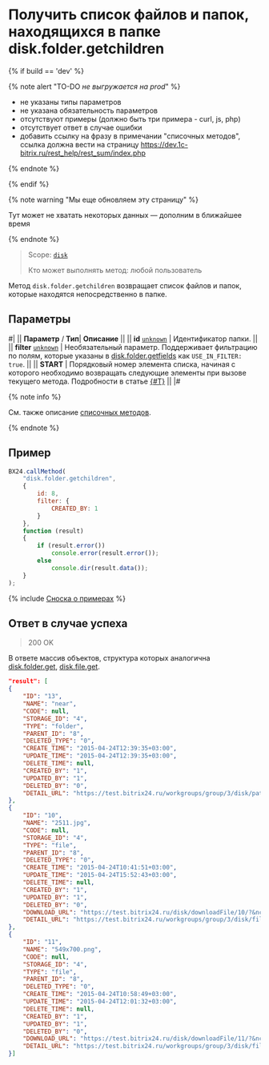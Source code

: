 # Получить список файлов и папок, находящихся в папке disk.folder.getchildren

{% if build == 'dev' %}

{% note alert "TO-DO _не выгружается на prod_" %}

- не указаны типы параметров
- не указана обязательность параметров
- отсутствуют примеры (должно быть три примера - curl, js, php)
- отсутствует ответ в случае ошибки
- добавить ссылку на фразу в примечании "списочных методов", ссылка должна вести на страницу https://dev.1c-bitrix.ru/rest_help/rest_sum/index.php

{% endnote %}

{% endif %}

{% note warning "Мы еще обновляем эту страницу" %}

Тут может не хватать некоторых данных — дополним в ближайшее время

{% endnote %}

> Scope: [`disk`](../../scopes/permissions.md)
>
> Кто может выполнять метод: любой пользователь

Метод `disk.folder.getchildren` возвращает список файлов и папок, которые находятся непосредственно в папке.

## Параметры

#|
||  **Параметр** / **Тип**| **Описание** ||
|| **id**
[`unknown`](../../data-types.md) | Идентификатор папки. ||
|| **filter**
[`unknown`](../../data-types.md) |  Необязательный параметр. Поддерживает фильтрацию по полям, которые указаны в [disk.folder.getfields](./disk-folder-get-fields.md) как `USE_IN_FILTER: true`. ||
|| **START** | Порядковый номер элемента списка, начиная с которого необходимо возвращать следующие элементы при вызове текущего метода. Подробности в статье [{#T}](../../how-to-call-rest-api/list-methods-pecularities.md) ||
|#

{% note info %}

Cм. также описание [списочных методов](.).

{% endnote %}

## Пример

```js
BX24.callMethod(
    "disk.folder.getchildren",
    {
        id: 8,
        filter: {
            CREATED_BY: 1
        }
    },
    function (result)
    {
        if (result.error())
            console.error(result.error());
        else
            console.dir(result.data());
    }
);
```
{% include [Сноска о примерах](../../../_includes/examples.md) %}

## Ответ в случае успеха

> 200 OK

В ответе массив объектов, структура которых аналогична [disk.folder.get](./disk-folder-get.md), [disk.file.get](../file/disk-file-get.md).

```json
"result": [
{
    "ID": "13",
    "NAME": "near",
    "CODE": null,
    "STORAGE_ID": "4",
    "TYPE": "folder",
    "PARENT_ID": "8",
    "DELETED_TYPE": "0",
    "CREATE_TIME": "2015-04-24T12:39:35+03:00",
    "UPDATE_TIME": "2015-04-24T12:39:35+03:00",
    "DELETE_TIME": null,
    "CREATED_BY": "1",
    "UPDATED_BY": "1",
    "DELETED_BY": "0",
    "DETAIL_URL": "https://test.bitrix24.ru/workgroups/group/3/disk/path/near/"
},
{
    "ID": "10",
    "NAME": "2511.jpg",
    "CODE": null,
    "STORAGE_ID": "4",
    "TYPE": "file",
    "PARENT_ID": "8",
    "DELETED_TYPE": "0",
    "CREATE_TIME": "2015-04-24T10:41:51+03:00",
    "UPDATE_TIME": "2015-04-24T15:52:43+03:00",
    "DELETE_TIME": null,
    "CREATED_BY": "1",
    "UPDATED_BY": "1",
    "DELETED_BY": "0",
    "DOWNLOAD_URL": "https://test.bitrix24.ru/disk/downloadFile/10/?&ncc=1&filename=2511.jpg&auth=******",
    "DETAIL_URL": "https://test.bitrix24.ru/workgroups/group/3/disk/file/2511.jpg"
},
{
    "ID": "11",
    "NAME": "549x700.png",
    "CODE": null,
    "STORAGE_ID": "4",
    "TYPE": "file",
    "PARENT_ID": "8",
    "DELETED_TYPE": "0",
    "CREATE_TIME": "2015-04-24T10:58:49+03:00",
    "UPDATE_TIME": "2015-04-24T12:01:32+03:00",
    "DELETE_TIME": null,
    "CREATED_BY": "1",
    "UPDATED_BY": "1",
    "DELETED_BY": "0",
    "DOWNLOAD_URL": "https://test.bitrix24.ru/disk/downloadFile/11/?&ncc=1&filename=549x700.png&auth=******",
    "DETAIL_URL": "https://test.bitrix24.ru/workgroups/group/3/disk/file/549x700.png"
}]
```